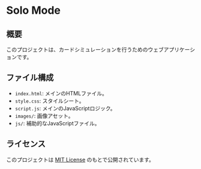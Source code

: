 # Solo Mode

## 概要
このプロジェクトは、カードシミュレーションを行うためのウェブアプリケーションです。

## ファイル構成
- `index.html`: メインのHTMLファイル。
- `style.css`: スタイルシート。
- `script.js`: メインのJavaScriptロジック。
- `images/`: 画像アセット。
- `js/`: 補助的なJavaScriptファイル。

## ライセンス
このプロジェクトは [MIT License](./LICENSE) のもとで公開されています。
